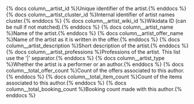 {% docs column__artist_id %}Unique identifier of the artist.{% enddocs %}
{% docs column__artist_cluster_id %}Internal identifier of artist names cluster.{% enddocs %}
{% docs column__artist_wiki_id %}Wikidata ID (can be null if not matched).{% enddocs %}
{% docs column__artist_name %}Name of the artist.{% enddocs %}
{% docs column__artist_offer_name %}Name of the artist as it is written in the offer.{% enddocs %}
{% docs column__artist_description %}Short description of the artist.{% enddocs %}
{% docs column__artist_professions %}Professions of the artist. This list use the '|' separator.{% enddocs %}
{% docs column__artist_type %}Whether the artist is a performer or an author.{% enddocs %}
{% docs column__total_offer_count %}Count of the offers associated to this author.{%
enddocs %}
{% docs column__total_item_count %}Count of the items associated to this author.{%
enddocs %}
{% docs column__total_booking_count %}Booking count made with this author.{%
enddocs %}
